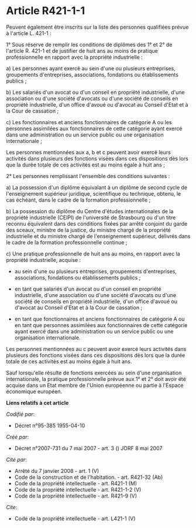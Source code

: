 # Article R421-1-1

Peuvent également être inscrits sur la liste des personnes qualifiées prévue à l'article L. 421-1 : 

1° Sous réserve de remplir les conditions de diplômes des 1° et 2° de l'article R. 421-1 et de justifier de huit ans au moins
de pratique professionnelle en rapport avec la propriété industrielle : 

a) Les personnes ayant exercé au sein d'une ou plusieurs entreprises, groupements d'entreprises, associations, fondations ou
établissements publics ; 

b) Les salariés d'un avocat ou d'un conseil en propriété industrielle, d'une association ou d'une société d'avocats ou d'une
société de conseils en propriété industrielle, d'un office d'avoué ou d'avocat au Conseil d'Etat et à la Cour de cassation ; 

c) Les fonctionnaires et anciens fonctionnaires de catégorie A ou les personnes assimilées aux fonctionnaires de cette
catégorie ayant exercé dans une administration ou un service public ou une organisation internationale ; 

Les personnes mentionnées aux a, b et c peuvent avoir exercé leurs activités dans plusieurs des fonctions visées dans ces
dispositions dès lors que la durée totale de ces activités est au moins égale à huit ans ; 

2° Les personnes remplissant l'ensemble des conditions suivantes : 

a) La possession d'un diplôme équivalant à un diplôme de second cycle de l'enseignement supérieur juridique, scientifique ou
technique, obtenu, le cas échéant, dans le cadre de la formation professionnelle ; 

b) La possession du diplôme du Centre d'études internationales de la propriété industrielle (CEIPI) de l'université de
Strasbourg ou d'un titre reconnu équivalent dans des conditions fixées par arrêté conjoint du garde des sceaux, ministre de
la justice, du ministre chargé de la propriété industrielle et du ministre chargé de l'enseignement supérieur, délivrés dans
le cadre de la formation professionnelle continue ; 

c) Une pratique professionnelle de huit ans au moins, en rapport avec la propriété industrielle, acquise :

- au sein d'une ou plusieurs entreprises, groupements d'entreprises, associations, fondations ou établissements publics ;

- en tant que salariés d'un avocat ou d'un conseil en propriété industrielle, d'une association ou d'une société d'avocats ou
d'une société de conseils en propriété industrielle, d'un office d'avoué ou d'avocat au Conseil d'Etat et à la Cour de
cassation ;

- en tant que fonctionnaires et anciens fonctionnaires de catégorie A ou en tant que personnes assimilées aux fonctionnaires
de cette catégorie ayant exercé dans une administration ou un service public ou une organisation internationale. 

Les personnes mentionnées au c peuvent avoir exercé leurs activités dans plusieurs des fonctions visées dans ces dispositions
dès lors que la durée totale de ces activités est au moins égale à huit ans. 

Sauf lorsqu'elle résulte de fonctions exercées au sein d'une organisation internationale, la pratique professionnelle prévue
aux 1° et 2° doit avoir été acquise dans un Etat membre de l'Union européenne ou partie à l'Espace économique européen.

**Liens relatifs à cet article**

_Codifié par_:

  - Décret n°95-385 1955-04-10

_Créé par_:

  - Décret n°2007-731 du 7 mai 2007 - art. 3 () JORF 8 mai 2007

_Cité par_:

  - Arrêté du 7 janvier 2008 - art. 1 (V)
  - Code de la construction et de l'habitation. - art. R421-32 (Ab)
  - Code de la propriété intellectuelle - art. R421-1 (M)
  - Code de la propriété intellectuelle - art. R421-1-2 (V)
  - Code de la propriété intellectuelle - art. R421-9 (V)

_Cite_:

  - Code de la propriété intellectuelle - art. L421-1 (V)
